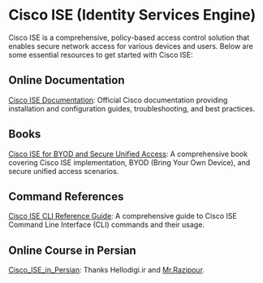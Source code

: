 # Cisco ISE (Identity Services Engine)
Cisco ISE is a comprehensive, policy-based access control solution that enables secure network access for various devices and users. Below are some essential resources to get started with Cisco ISE:

## Online Documentation
[Cisco ISE Documentation](https://www.cisco.com/c/en/us/support/security/identity-services-engine/products-installation-and-configuration-guides-list.html): Official Cisco documentation providing installation and configuration guides, troubleshooting, and best practices.

## Books
[Cisco ISE for BYOD and Secure Unified Access](https://github.com/imansadegh/Cisco/blob/5c185ef8db9b6895364f28c8d460f1ad603f610e/ISE/Book/Cisco%20ISE%20for%20BYOD%20and%20Secure%20Unified%20Access%202nd%20Edition_compressed-1-600.pdf): A comprehensive book covering Cisco ISE implementation, BYOD (Bring Your Own Device), and secure unified access scenarios.

## Command References
[Cisco ISE CLI Reference Guide](https://www.cisco.com/c/en/us/support/security/identity-services-engine/products-command-reference-list.html): A comprehensive guide to Cisco ISE Command Line Interface (CLI) commands and their usage.

## Online Course in Persian
[Cisco_ISE_in_Persian](https://hellodigi.ir/network/cisco/1443-cisco-ise.html): Thanks Hellodigi.ir and [Mr.Razipour](https://www.linkedin.com/in/a-razipour/).
